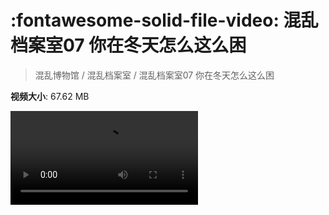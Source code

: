 # :fontawesome-solid-file-video: 混乱档案室07 你在冬天怎么这么困

> 混乱博物馆 / 混乱档案室 / 混乱档案室07 你在冬天怎么这么困

**视频大小**: 67.62 MB

<div class="video"><video src="https://file.hsyhx.top/archive/混乱博物馆/混乱档案室/混乱档案室07 你在冬天怎么这么困.mp4" controls preload>🤔 您的浏览器不支持 video 标签</video></div>